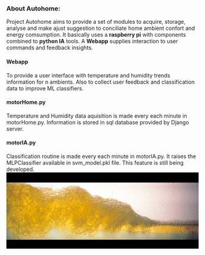 <h3>About Autohome:</h3>
Project Autohome aims to provide a set of modules to acquire, storage, analyse and make ajust suggestion to conciliate home ambient confort and energy comsumption. It basically uses a <b>raspberry pi</b> with components combined to <b>python IA</b> tools. A <b>Webapp</b> supplies interaction to user commands and feedback insights.

<h4>Webapp</h4>
<p>To provide a user interface with temperature and humidity trends information for n ambients. Also to collect user feedback and classification data to improve ML classifiers.</p>

<h4>motorHome.py</h4>
Temperature and Humidity data aquisition is made every each minute in motorHome.py. Information is stored in sql database provided by Django server.

<h4>motorIA.py</h4>
Classification routine is made every each minute in motorIA.py. It raises the MLPClassifier available in svm_model.pkl file. This feature is still being developed.

 <img src="slug_flow_front_03_b.jpg" alt="Smiley face" height="200"> 
